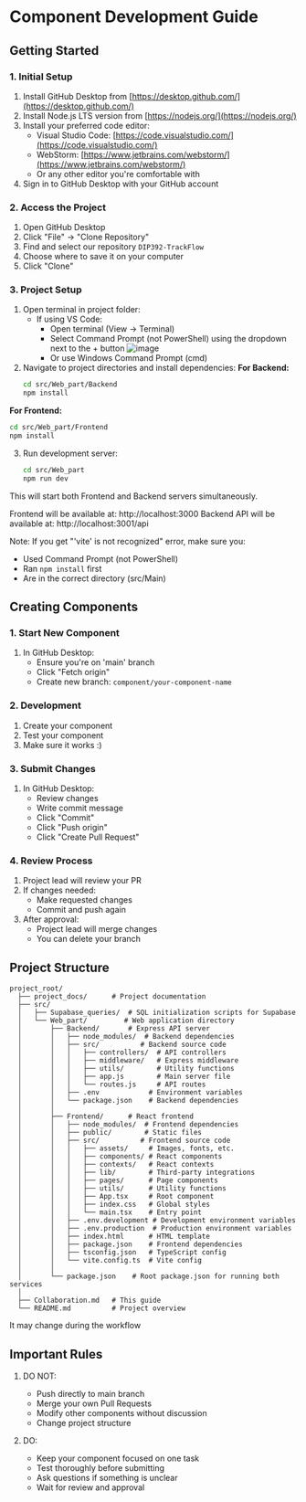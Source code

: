 # Component Development Guide

## Getting Started

### 1. Initial Setup
1. Install GitHub Desktop from [https://desktop.github.com/](https://desktop.github.com/)
2. Install Node.js LTS version from [https://nodejs.org/](https://nodejs.org/)
3. Install your preferred code editor:
   - Visual Studio Code: [https://code.visualstudio.com/](https://code.visualstudio.com/)
   - WebStorm: [https://www.jetbrains.com/webstorm/](https://www.jetbrains.com/webstorm/)
   - Or any other editor you're comfortable with
4. Sign in to GitHub Desktop with your GitHub account

### 2. Access the Project
1. Open GitHub Desktop
2. Click "File" → "Clone Repository"
3. Find and select our repository `DIP392-TrackFlow`
4. Choose where to save it on your computer
5. Click "Clone"
   
### 3. Project Setup
1. Open terminal in project folder:
   - If using VS Code:
     - Open terminal (View → Terminal)
     - Select Command Prompt (not PowerShell) using the dropdown next to the + button
      ![image](https://github.com/user-attachments/assets/8e1c5541-f55d-4253-920e-0b68653f648b)
     - Or use Windows Command Prompt (cmd)
2. Navigate to project directories and install dependencies:
**For Backend:**
   ```bash
   cd src/Web_part/Backend
   npm install
   ```
**For Frontend:**
   ```bash
   cd src/Web_part/Frontend
   npm install
   ```
3. Run development server:
   ```bash
   cd src/Web_part
   npm run dev
   ```
This will start both Frontend and Backend servers simultaneously.

Frontend will be available at: http://localhost:3000
Backend API will be available at: http://localhost:3001/api

Note: If you get "'vite' is not recognized" error, make sure you:
- Used Command Prompt (not PowerShell)
- Ran `npm install` first
- Are in the correct directory (src/Main)

## Creating Components

### 1. Start New Component
1. In GitHub Desktop:
   - Ensure you're on 'main' branch
   - Click "Fetch origin"
   - Create new branch: `component/your-component-name`

### 2. Development
1. Create your component
2. Test your component
3. Make sure it works :)

### 3. Submit Changes
1. In GitHub Desktop:
   - Review changes
   - Write commit message
   - Click "Commit"
   - Click "Push origin"
   - Click "Create Pull Request"

### 4. Review Process
1. Project lead will review your PR
2. If changes needed:
   - Make requested changes
   - Commit and push again
3. After approval:
   - Project lead will merge changes
   - You can delete your branch
  
## Project Structure
```
project_root/
  ├── project_docs/      # Project documentation
  ├── src/
  │   ├── Supabase_queries/  # SQL initialization scripts for Supabase
  │   └── Web_part/         # Web application directory
  │       ├── Backend/       # Express API server
  │       │   ├── node_modules/  # Backend dependencies
  │       │   ├── src/          # Backend source code
  │       │   │   ├── controllers/  # API controllers
  │       │   │   ├── middleware/   # Express middleware
  │       │   │   ├── utils/        # Utility functions
  │       │   │   ├── app.js        # Main server file
  │       │   │   └── routes.js     # API routes
  │       │   ├── .env            # Environment variables
  │       │   └── package.json    # Backend dependencies
  │       │
  │       ├── Frontend/      # React frontend
  │       │   ├── node_modules/  # Frontend dependencies
  │       │   ├── public/        # Static files
  │       │   ├── src/          # Frontend source code
  │       │   │   ├── assets/     # Images, fonts, etc.
  │       │   │   ├── components/ # React components
  │       │   │   ├── contexts/   # React contexts
  │       │   │   ├── lib/        # Third-party integrations
  │       │   │   ├── pages/      # Page components
  │       │   │   ├── utils/      # Utility functions
  │       │   │   ├── App.tsx     # Root component
  │       │   │   ├── index.css   # Global styles
  │       │   │   └── main.tsx    # Entry point
  │       │   ├── .env.development # Development environment variables
  │       │   ├── .env.production  # Production environment variables
  │       │   ├── index.html      # HTML template
  │       │   ├── package.json    # Frontend dependencies
  │       │   ├── tsconfig.json   # TypeScript config
  │       │   └── vite.config.ts  # Vite config
  │       │
  │       └── package.json    # Root package.json for running both services
  │
  ├── Collaboration.md   # This guide
  └── README.md          # Project overview
```
It may change during the workflow

## Important Rules

1. DO NOT:
   - Push directly to main branch
   - Merge your own Pull Requests
   - Modify other components without discussion
   - Change project structure

2. DO:
   - Keep your component focused on one task
   - Test thoroughly before submitting
   - Ask questions if something is unclear
   - Wait for review and approval
